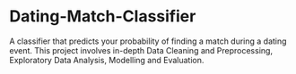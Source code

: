 # Dating-Match-Classifier
A classifier that predicts your probability of finding a match during a dating event. This project involves in-depth Data Cleaning and Preprocessing, Exploratory Data Analysis, Modelling and Evaluation.
